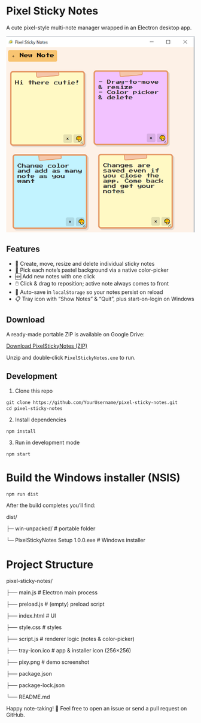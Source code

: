 # Pixel Sticky Notes

A cute pixel-style multi-note manager wrapped in an Electron desktop app.

![Demo](pixy.png)

## Features

- 🎀 Create, move, resize and delete individual sticky notes  
- 🎨 Pick each note’s pastel background via a native color-picker  
- 🆕 Add new notes with one click  
- 🖱️ Click & drag to reposition; active note always comes to front  
- 🔄 Auto-save in `localStorage` so your notes persist on reload  
- 📋 Tray icon with “Show Notes” & “Quit”, plus start-on-login on Windows  

## Download

A ready-made portable ZIP is available on Google Drive:

[Download PixelStickyNotes (ZIP)](https://drive.google.com/file/d/1t6sTxoYXvgrlKd2R3JbJuHLo873bNjfi/view?usp=drive_link)

Unzip and double‐click `PixelStickyNotes.exe` to run.


## Development

1. Clone this repo
```
git clone https://github.com/YourUsername/pixel-sticky-notes.git
cd pixel-sticky-notes
```

2. Install dependencies
```
npm install
```

3. Run in development mode
```
npm start
```
# Build the Windows installer (NSIS)
```
npm run dist
```
After the build completes you’ll find:

dist/

├─ win-unpacked/                     # portable folder

└─ PixelStickyNotes Setup 1.0.0.exe  # Windows installer

# Project Structure

pixel-sticky-notes/

├── main.js         # Electron main process

├── preload.js      # (empty) preload script

├── index.html      # UI

├── style.css       # styles

├── script.js       # renderer logic (notes & color-picker)

├── tray-icon.ico   # app & installer icon (256×256)

├── pixy.png        # demo screenshot

├── package.json

├── package-lock.json

└── README.md


Happy note-taking! 🎉
Feel free to open an issue or send a pull request on GitHub.
